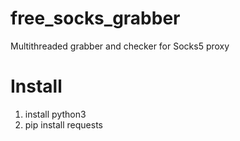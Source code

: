 # free_socks_grabber
Multithreaded grabber and checker for Socks5 proxy
# Install
1) install python3
2) pip install requests
